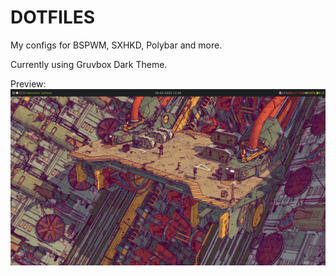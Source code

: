 # DOTFILES

My configs for BSPWM, SXHKD, Polybar and more.

Currently using Gruvbox Dark Theme.

Preview:
![Preview](./Preview.png)
